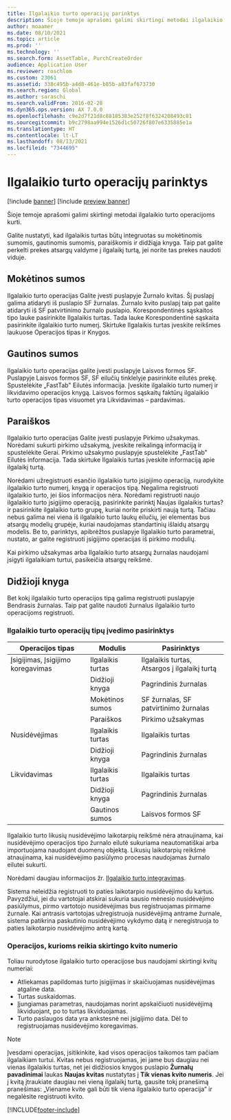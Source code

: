 ```yaml
---
title: Ilgalaikio turto operacijų parinktys
description: Šioje temoje aprašomi galimi skirtingi metodai ilgalaikio turto operacijoms kurti.
author: moaamer
ms.date: 08/10/2021
ms.topic: article
ms.prod: ''
ms.technology: ''
ms.search.form: AssetTable, PurchCreateOrder
audience: Application User
ms.reviewer: roschlom
ms.custom: 23061
ms.assetid: 338c495b-a4d8-461e-b85b-a83faf673730
ms.search.region: Global
ms.author: saraschi
ms.search.validFrom: 2016-02-28
ms.dyn365.ops.version: AX 7.0.0
ms.openlocfilehash: c9e2d7f21d8c88185383e252f8f6324208493c81
ms.sourcegitcommit: b9c2798aa994e1526d1c50726f807e6335885e1a
ms.translationtype: HT
ms.contentlocale: lt-LT
ms.lasthandoff: 08/13/2021
ms.locfileid: "7344695"
---
```

# <a name="fixed-asset-transaction-options"></a>Ilgalaikio turto operacijų parinktys

[!include [banner](../includes/banner.md)]
[!include [preview banner](../includes/preview-banner.md)]

Šioje temoje aprašomi galimi skirtingi metodai ilgalaikio turto operacijoms kurti.

Galite nustatyti, kad ilgalaikis turtas būtų integruotas su mokėtinomis sumomis, gautinomis sumomis, paraiškomis ir didžiąja knyga. Taip pat galite perkelti prekes atsargų valdyme į ilgalaikį turtą, jei norite tas prekes naudoti viduje.

## <a name="accounts-payable"></a>Mokėtinos sumos
Ilgalaikio turto operacijas Galite įvesti puslapyje Žurnalo kvitas. Šį puslapį galima atidaryti iš puslapio SF žurnalas. Žurnalo kvito puslapį taip pat galite atidaryti iš SF patvirtinimo žurnalo puslapio. Korespondentinės sąskaitos tipo lauke pasirinkite Ilgalaikis turtas. Tada lauke Korespondentinė sąskaita pasirinkite ilgalaikio turto numerį. Skirtuke Ilgalaikis turtas įveskite reikšmes laukuose Operacijos tipas ir Knygos.

## <a name="accounts-receivable"></a>Gautinos sumos
Ilgalaikio turto operacijas galite įvesti puslapyje Laisvos formos SF.  Puslapyje Laisvos formos SF, SF eilučių tinklelyje pasirinkite eilutės prekę. Spustelėkite „FastTab‟ Eilutės informacija. Įveskite ilgalaikio turto numerį ir likvidavimo operacijos knygą. Laisvos formos sąskaitų faktūrų ilgalaikio turto operacijos tipas visuomet yra Likvidavimas – pardavimas.

## <a name="procurement-and-sourcing"></a>Paraiškos
Ilgalaikio turto operacijas Galite įvesti puslapyje Pirkimo užsakymas. Norėdami sukurti pirkimo užsakymą, įveskite reikalingą informaciją ir spustelėkite Gerai. Pirkimo užsakymo puslapyje spustelėkite „FastTab‟ Eilutės informacija. Tada skirtuke Ilgalaikis turtas įveskite informaciją apie ilgalaikį turtą. 

Norėdami užregistruoti esančio ilgalaikio turto įsigijimo operaciją, nurodykite ilgalaikio turto numerį, knygą ir operacijos tipą. Negalima registruoti ilgalaikio turto, jei šios informacijos nėra. Norėdami registruoti naujo ilgalaikio turto įsigijimo operaciją, pasirinkite parinktį Naujas ilgalaikis turtas? ir pasirinkite ilgalaikio turto grupę, kuriai norite priskirti naują turtą. Tačiau nebus galima nei viena iš ilgalaikio turto laukų eilučių, jei elementas bus atsargų modelių grupėje, kuriai naudojamas standartinių išlaidų atsargų modelis. Be to, parinktys, apibrėžtos puslapyje Ilgalaikio turto parametrai, nustato, ar galite registruoti įsigijimo operacijas iš pirkimo modulių. 

Kai pirkimo užsakymas arba Ilgalaikio turto atsargų žurnalas naudojami įsigyti ilgalaikiam turtui, pasikeičia atsargų reikšmė.

## <a name="general-ledger"></a>Didžioji knyga
Bet kokį ilgalaikio turto operacijos tipą galima registruoti puslapyje Bendrasis žurnalas. Taip pat galite naudoti žurnalus ilgalaikio turto operacijoms registruoti.

### <a name="options-for-entering-fixed-asset-transaction-types"></a>Ilgalaikio turto operacijų tipų įvedimo pasirinktys


| Operacijos tipas                    | Modulis                   | Pasirinktys                                   |
|-------------------------------------|--------------------------|-------------------------------------------|
| Įsigijimas, Įsigijimo koregavimas | Ilgalaikis turtas             | Ilgalaikis turtas, Atsargos į ilgalaikį turtą   |
|                                     | Didžioji knyga           | Pagrindinis žurnalas                           |
|                                     | Mokėtinos sumos         | SF žurnalas, SF patvirtinimo žurnalas |
|                                     | Paraiškos | Pirkimo užsakymas                            |
| Nusidėvėjimas                        | Ilgalaikis turtas             | Ilgalaikis turtas                              |
|                                     | Didžioji knyga           | Pagrindinis žurnalas                           |
| Likvidavimas                            | Ilgalaikis turtas             | Ilgalaikis turtas                              |
|                                     | Didžioji knyga           | Pagrindinis žurnalas                           |
|                                     | Gautinos sumos      | Laisvos formos SF                         |

Ilgalaikio turto likusių nusidėvėjimo laikotarpių reikšmė nėra atnaujinama, kai nusidėvėjimo operacijos tipo žurnalo eilutė sukuriama neautomatiškai arba importuojama naudojant duomenų objektą. Likusių laikotarpių reikšmė atnaujinama, kai nusidėvėjimo pasiūlymo procesas naudojamas žurnalo eilutei sukurti.

Norėdami daugiau informacijos žr. [Ilgalaikio turto integravimas](fixed-asset-integration.md).

Sistema neleidžia registruoti to paties laikotarpio nusidėvėjimo du kartus. Pavyzdžiui, jei du vartotojai atskirai sukuria sausio mėnesio nusidėvėjimo pasiūlymus, pirmo vartotojo nusidėvėjimas bus registruojamas pirmame žurnale. Kai antrasis vartotojas užregistruoja nusidėvėjimą antrame žurnale, sistema patikrina paskutinio nusidėvėjimo vykdymo datą ir neregistruoja to paties laikotarpio nusidėvėjimo antrą kartą.

### <a name="transactions-that-require-a-different-voucher-number"></a>Operacijos, kurioms reikia skirtingo kvito numerio

Toliau nurodytose ilgalaikio turto operacijose bus naudojami skirtingi kvitų numeriai:

- Atliekamas papildomas turto įsigijimas ir skaičiuojamas nusidėvėjimas atgaline data.
- Turtas suskaidomas.
- Įjungiamas parametras, naudojamas norint apskaičiuoti nusidėvėjimą likviduojant, po to turtas likviduojamas.
- Turto paslaugos data yra ankstesnė nei įsigijimo data. Dėl to registruojamas nusidėvėjimo koregavimas.

> [!NOTE]
> Įvesdami operacijas, įsitikinkite, kad visos operacijos taikomos tam pačiam ilgalaikiam turtui. Kvitas nebus registruojamas, jei jame bus daugiau nei vienas ilgalaikis turtas, net jei didžiosios knygos puslapio **Žurnalų pavadinimai** laukas **Naujas kvitas** nustatytas į **Tik vienas kvito numeris**. Jei į kvitą įtraukiate daugiau nei vieną ilgalaikį turtą, gausite tokį pranešimą pranešimas: „Viename kvite gali būti tik viena ilgalaikio turto operacija” ir negalėsite registruoti kvito.

[!INCLUDE[footer-include](../../includes/footer-banner.md)]
